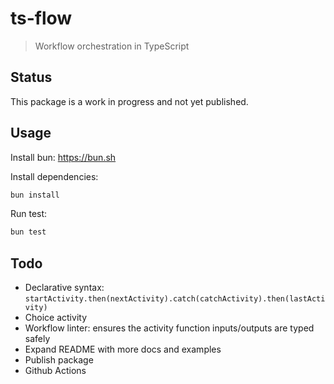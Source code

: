# ts-flow

> Workflow orchestration in TypeScript

## Status

This package is a work in progress and not yet published.

## Usage

Install bun: <https://bun.sh>

Install dependencies:

```bash
bun install
```

Run test:

```bash
bun test
```

## Todo

- Declarative syntax: `startActivity.then(nextActivity).catch(catchActivity).then(lastActivity)`
- Choice activity
- Workflow linter: ensures the activity function inputs/outputs are typed safely
- Expand README with more docs and examples
- Publish package
- Github Actions
